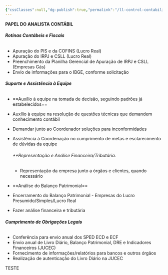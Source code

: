 ```yaml
---
{"cssClasses":null,"dg-publish":true,"permalink":"/ll-control-contabilidade/historico/papel-do-analista/","dgPassFrontmatter":true}
---
```




**PAPEL DO ANALISTA CONTÁBIL**


###### **Rotinas Contábeis e Fiscais**

- Apuração do PIS e da COFINS (Lucro Real)
- Apuração do IRPJ e CSLL (Lucro Real)
- Preenchimento da Planilha Gerencial de Apuração de IRPJ e CSLL (Empresas Gás)
- Envio de informações para o IBGE, conforme solicitação

###### **Suporte e Assistência à Equipe**

- ==Auxílio à equipe na tomada de decisão, seguindo padrões já estabelecidos==
- Auxílio à equipe na resolução de questões técnicas que demandem conhecimento contábil
- Demandar junto ao Coordenador soluções para inconformidades
- Assistência à Coordenação no cumprimento de metas e esclarecimento de dúvidas da equipe
  
  ###### **Representação e Análise Financeira/Tributária.
  
  - Representação da empresa junto a órgãos e clientes, quando necessário
- ==Análise do Balanço Patrimonial==
- Encerramento do Balanço Patrimonial - Empresas do Lucro Presumido/Simples/Lucro Real
- Fazer análise financeira e tributária

###### **Cumprimento de Obrigações Legais**

- Conferência para envio anual dos SPED ECD e ECF
- Envio anual de Livro Diário, Balanço Patrimonial, DRE e Indicadores Financeiros (JUCEC)
- Fornecimento de informações/relatórios para bancos e outros órgãos
- Realização de autenticação do Livro Diário na JUCEC

TESTE
